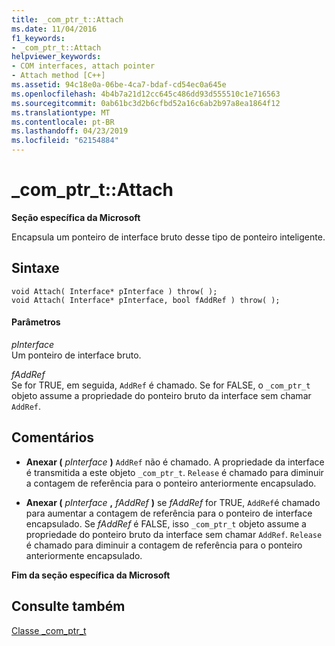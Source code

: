 ```yaml
---
title: _com_ptr_t::Attach
ms.date: 11/04/2016
f1_keywords:
- _com_ptr_t::Attach
helpviewer_keywords:
- COM interfaces, attach pointer
- Attach method [C++]
ms.assetid: 94c18e0a-06be-4ca7-bdaf-cd54ec0a645e
ms.openlocfilehash: 4b4b7a21d12cc645c486dd93d555510c1e716563
ms.sourcegitcommit: 0ab61bc3d2b6cfbd52a16c6ab2b97a8ea1864f12
ms.translationtype: MT
ms.contentlocale: pt-BR
ms.lasthandoff: 04/23/2019
ms.locfileid: "62154884"
---
```

# <a name="comptrtattach"></a>_com_ptr_t::Attach

**Seção específica da Microsoft**

Encapsula um ponteiro de interface bruto desse tipo de ponteiro inteligente.

## <a name="syntax"></a>Sintaxe

```
void Attach( Interface* pInterface ) throw( );
void Attach( Interface* pInterface, bool fAddRef ) throw( );
```

#### <a name="parameters"></a>Parâmetros

*pInterface*<br/>
Um ponteiro de interface bruto.

*fAddRef*<br/>
Se for TRUE, em seguida, `AddRef` é chamado. Se for FALSE, o `_com_ptr_t` objeto assume a propriedade do ponteiro bruto da interface sem chamar `AddRef`.

## <a name="remarks"></a>Comentários

- **Anexar (** *pInterface* **)** `AddRef` não é chamado. A propriedade da interface é transmitida a este objeto `_com_ptr_t`. `Release` é chamado para diminuir a contagem de referência para o ponteiro anteriormente encapsulado.

- **Anexar (** *pInterface* **,** *fAddRef* **)** se *fAddRef* for TRUE, `AddRef`é chamado para aumentar a contagem de referência para o ponteiro de interface encapsulado. Se *fAddRef* é FALSE, isso `_com_ptr_t` objeto assume a propriedade do ponteiro bruto da interface sem chamar `AddRef`. `Release` é chamado para diminuir a contagem de referência para o ponteiro anteriormente encapsulado.

**Fim da seção específica da Microsoft**

## <a name="see-also"></a>Consulte também

[Classe _com_ptr_t](../cpp/com-ptr-t-class.md)